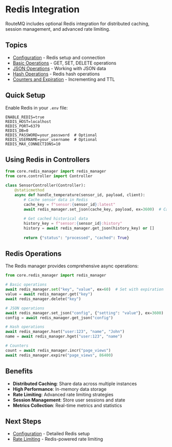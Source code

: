 # Redis Integration

RouteMQ includes optional Redis integration for distributed caching, session management, and advanced rate limiting.

## Topics

- [Configuration](configuration.md) - Redis setup and connection
- [Basic Operations](basic-operations.md) - GET, SET, DELETE operations
- [JSON Operations](json-operations.md) - Working with JSON data
- [Hash Operations](hash-operations.md) - Redis hash operations
- [Counters and Expiration](counters.md) - Incrementing and TTL

## Quick Setup

Enable Redis in your `.env` file:

```env
ENABLE_REDIS=true
REDIS_HOST=localhost
REDIS_PORT=6379
REDIS_DB=0
REDIS_PASSWORD=your_password  # Optional
REDIS_USERNAME=your_username  # Optional
REDIS_MAX_CONNECTIONS=10
```

## Using Redis in Controllers

```python
from core.redis_manager import redis_manager
from core.controller import Controller

class SensorController(Controller):
    @staticmethod
    async def handle_temperature(sensor_id, payload, client):
        # Cache sensor data in Redis
        cache_key = f"sensor:{sensor_id}:latest"
        await redis_manager.set_json(cache_key, payload, ex=3600)  # Cache for 1 hour
        
        # Get cached historical data
        history_key = f"sensor:{sensor_id}:history"
        history = await redis_manager.get_json(history_key) or []
        
        return {"status": "processed", "cached": True}
```

## Redis Operations

The Redis manager provides comprehensive async operations:

```python
from core.redis_manager import redis_manager

# Basic operations
await redis_manager.set("key", "value", ex=60)  # Set with expiration
value = await redis_manager.get("key")
await redis_manager.delete("key")

# JSON operations
await redis_manager.set_json("config", {"setting": "value"}, ex=3600)
config = await redis_manager.get_json("config")

# Hash operations
await redis_manager.hset("user:123", "name", "John")
name = await redis_manager.hget("user:123", "name")

# Counters
count = await redis_manager.incr("page_views")
await redis_manager.expire("page_views", 86400)
```

## Benefits

- **Distributed Caching**: Share data across multiple instances
- **High Performance**: In-memory data storage
- **Rate Limiting**: Advanced rate limiting strategies
- **Session Management**: Store user sessions and state
- **Metrics Collection**: Real-time metrics and statistics

## Next Steps

- [Configuration](configuration.md) - Detailed Redis setup
- [Rate Limiting](../rate-limiting/README.md) - Redis-powered rate limiting
